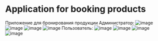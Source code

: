 # Application for booking products
 Приложение для бронирования продукции
 Администратор:
![image](https://github.com/den1source/Application-for-booking-products/assets/78921497/58d3d1ec-0c3b-4327-9db9-b7fb85c858e0)
![image](https://github.com/den1source/Application-for-booking-products/assets/78921497/09d1055e-193d-408c-8cf0-468f6cc0fdf4)
![image](https://github.com/den1source/Application-for-booking-products/assets/78921497/efaf93f1-7be9-4f42-bfef-84695b9a907c)
![image](https://github.com/den1source/Application-for-booking-products/assets/78921497/6134e736-4ba6-4666-9e38-44895a767c30)
Пользователь:
![image](https://github.com/den1source/Application-for-booking-products/assets/78921497/19526530-15bf-4a34-a996-e0f894b2287e)
![image](https://github.com/den1source/Application-for-booking-products/assets/78921497/1e94a234-54d5-4f15-9212-a951592b6029)
![image](https://github.com/den1source/Application-for-booking-products/assets/78921497/f5a2b569-873b-45b2-bcf4-448a54a927c0)
![image](https://github.com/den1source/Application-for-booking-products/assets/78921497/58b2d53e-3aa6-49dd-97fb-b51008375ab2)


